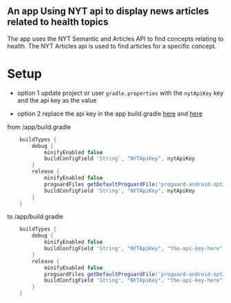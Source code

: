 ## An app Using NYT api to display news articles related to health topics

The app uses the NYT Semantic and Articles API to find concepts relating to health. The NYT Articles api is used to find articles for a specific concept.

# Setup

- option 1
update project or user `gradle.properties` with the `nytApiKey` key and the api key as the value 

- option 2 
replace the api key in the app build.gradle
[here](https://github.com/KonstantineGoudz/animated-waddle/blob/804e7d0671dcfbac9e5d4370fec9a32825c2342b/app/build.gradle#L46)
and 
[here](https://github.com/KonstantineGoudz/animated-waddle/blob/804e7d0671dcfbac9e5d4370fec9a32825c2342b/app/build.gradle#L41)

from
/app/build.gradle
```groovy
    buildTypes {
        debug {
            minifyEnabled false
            buildConfigField 'String', "NYTApiKey", nytApiKey
        }
        release {
            minifyEnabled false
            proguardFiles getDefaultProguardFile('proguard-android-optimize.txt'), 'proguard-rules.pro'
            buildConfigField 'String', "NYTApiKey", nytApiKey
        }
    }
```

to 
/app/build.gradle
```groovy
    buildTypes {
        debug {
            minifyEnabled false
            buildConfigField 'String', "NYTApiKey", "the-api-key-here"
        }
        release {
            minifyEnabled false
            proguardFiles getDefaultProguardFile('proguard-android-optimize.txt'), 'proguard-rules.pro'
            buildConfigField 'String', "NYTApiKey", "the-api-key-here"
        }
    }
```

